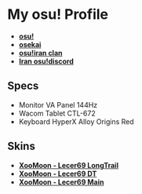 # My osu! Profile

* [**osu!**](https://osu.ppy.sh/users/34021726)
* [**osekai**](https://osekai.net/profiles/?user=34021726&page=Home&mode=osu)
* [**osu!iran clan**](https://score.kirino.sh/clan/954)
* [**Iran osu!discord**](https://discord.gg/QTDx4CjzpX)

## Specs

* Monitor VA Panel 144Hz
* Wacom Tablet CTL-672
* Keyboard HyperX Alloy Origins Red

## Skins

* [**XooMoon - Lecer69 LongTrail**](https://mega.nz/file/F2lEzBhL#xmi-1V5BqSZTkmIQ3DjN8Wi4OLFzOE0zanucDiNTGgI)
* [**XooMoon - Lecer69 DT**](https://mega.nz/file/t6cWiCxQ#VbF0-WflXx3SIYXH0CWg5Z7iscUJDCUN6mQXVb4il_c)
* [**XooMoon - Lecer69 Main**](https://mega.nz/file/J2lkGLTa#_nl9ZoDaS14yJ8Zg2XKAitG-KOvf-MrHbsOdzpTM3XM)
